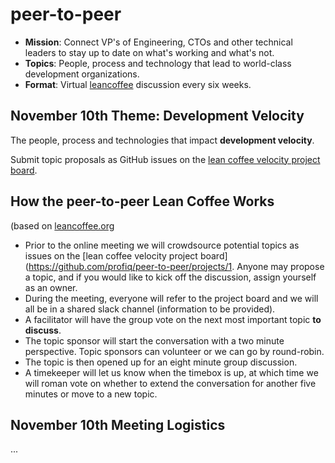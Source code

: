 # peer-to-peer

- **Mission**: Connect VP's of Engineering, CTOs and other technical leaders to stay up to date on what's working and what's not.
- **Topics**: People, process and technology that lead to world-class development organizations.
- **Format**: Virtual [leancoffee](https://leancoffee.org) discussion every six weeks.

## November 10th Theme: Development Velocity

The people, process and technologies that impact **development velocity**.

Submit topic proposals as GitHub issues on the [lean coffee velocity project board](https://github.com/profiq/P2P-Tech-Roundtable/projects/1).

## How the peer-to-peer Lean Coffee Works

(based on [leancoffee.org](https://leancoffee.org/)

- Prior to the online meeting we will crowdsource potential topics as issues on the [lean coffee velocity project board](https://github.com/profiq/peer-to-peer/projects/1. Anyone may propose a topic, and if you would like to kick off the discussion, assign yourself as an owner.
- During the meeting, everyone will refer to the project board and we will all be in a shared slack channel (information to be provided).
- A facilitator will have the group vote on the next most important topic **to discuss**.
- The topic sponsor will start the conversation with a two minute perspective. Topic sponsors can volunteer or we can go by round-robin.
- The topic is then opened up for an eight minute group discussion.
- A timekeeper will let us know when the timebox is up, at which time we will roman vote on whether to extend the conversation for another five minutes or move to a new topic.

## November 10th Meeting Logistics

...
